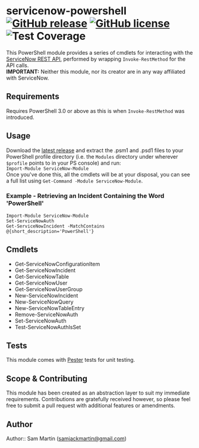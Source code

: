 # servicenow-powershell [![GitHub release](https://img.shields.io/github/release/Toukakoukan/servicenow-powershell.svg)](releases/latest) [![GitHub license](https://img.shields.io/github/license/Toukakoukan/servicenow-powershell.svg)](blob/master/LICENSE) ![Test Coverage](https://img.shields.io/badge/test%20coverage-86%25-yellowgreen.svg)
This PowerShell module provides a series of cmdlets for interacting with the [ServiceNow REST API](http://wiki.servicenow.com/index.php?title=REST_API), performed by wrapping `Invoke-RestMethod` for the API calls.  
**IMPORTANT:** Neither this module, nor its creator are in any way affiliated with ServiceNow.

## Requirements
Requires PowerShell 3.0 or above as this is when `Invoke-RestMethod` was introduced.

## Usage
Download the [latest release](releases/latest) and  extract the .psm1 and .psd1 files to your PowerShell profile directory (i.e. the `Modules` directory under wherever `$profile` points to in your PS console) and run:  
`Import-Module ServiceNow-Module`  
Once you've done this, all the cmdlets will be at your disposal, you can see a full list using `Get-Command -Module ServiceNow-Module`.

### Example - Retrieving an Incident Containing the Word 'PowerShell'
```
Import-Module ServiceNow-Module
Set-ServiceNowAuth 
Get-ServiceNowIncident -MatchContains @{short_description='PowerShell'} 
```

## Cmdlets  
* Get-ServiceNowConfigurationItem
* Get-ServiceNowIncident
* Get-ServiceNowTable
* Get-ServiceNowUser
* Get-ServiceNowUserGroup
* New-ServiceNowIncident
* New-ServiceNowQuery
* New-ServiceNowTableEntry
* Remove-ServiceNowAuth
* Set-ServiceNowAuth
* Test-ServiceNowAuthIsSet

## Tests
This module comes with [Pester](https://github.com/pester/Pester/) tests for unit testing.

## Scope & Contributing
This module has been created as an abstraction layer to suit my immediate requirements. Contributions are gratefully received however, so please feel free to submit a pull request with additional features or amendments.

## Author
Author:: Sam Martin (<samjackmartin@gmail.com>)

